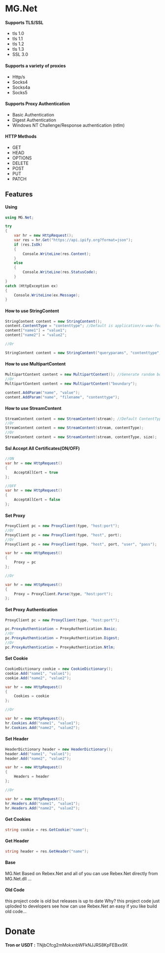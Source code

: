 # MG.Net
#### Supports TLS/SSL 
- tls 1.0
- tls 1.1
- tls 1.2
- tls 1.3
- SSL 3.0

#### Supports a variety of proxies
- Http/s
- Socks4
- Socks4a
- Socks5

#### Supports Proxy Authentication
- Basic Authentication
- Digest Authentication
- Windows NT Challenge/Response authentication (ntlm)

#### HTTP Methods
- GET
- HEAD
- OPTIONS
- DELETE
- POST
- PUT
- PATCH

## Features
#### Using
```csharp
using MG.Net;

try
{
    var hr = new HttpRequest();
    var res = hr.Get("https://api.ipify.org?format=json");
    if (res.IsOk)
    {
        Console.WriteLine(res.Content);
    }
    else
    {
        Console.WriteLine(res.StatusCode);
    }
}
catch (HttpException ex)
{
    Console.WriteLine(ex.Message);
}
```

#### How to use StringContent
```csharp
StringContent content = new StringContent();
content.ContentType = "contenttype"; //Default is application/x-www-form-urlencoded
content["name1"] = "value1";
content["name2"] = "value2";

//Or

StringContent content = new StringContent("queryparams", "contenttype", encode);
```

#### How to use MultipartContent
```csharp
MultipartContent content = new MultipartContent(); //Generate random boundary
//Or
MultipartContent content = new MultipartContent("boundary");

content.AddParam("name", "value");
content.AddParam("name", "filename", "contenttype");
```

#### How to use StreamContent
```csharp
StreamContent content = new StreamContent(stream); //Default ContentType is application/x-www-form-urlencoded
//Or
StreamContent content = new StreamContent(stream, contentType);
//Or
StreamContent content = new StreamContent(stream, contentType, size);
```

#### Ssl Accept All Certificates(ON/OFF)
```csharp
//ON
var hr = new HttpRequest()
{
    AcceptAllCert = true
};

//OFF
var hr = new HttpRequest()
{
    AcceptAllCert = false
};
```

#### Set Proxy
````csharp
ProxyClient pc = new ProxyClient(type, "host:port");
//Or
ProxyClient pc = new ProxyClient(type, "host", port);
//Or
ProxyClient pc = new ProxyClient(type, "host", port, "user", "pass");

var hr = new HttpRequest()
{
    Proxy = pc
};

//Or

var hr = new HttpRequest()
{
    Proxy = ProxyClient.Parse(type, "host:port");
};
````

#### Set Proxy Authentication
````csharp
ProxyClient pc = new ProxyClient(type, "host:port");

pc.ProxyAuthentication = ProxyAuthentication.Basic;
//Or
pc.ProxyAuthentication = ProxyAuthentication.Digest;
//Or
pc.ProxyAuthentication = ProxyAuthentication.Ntlm;
````

#### Set Cookie
```csharp
CookieDictionary cookie = new CookieDictionary();
cookie.Add("name1", "value1");
cookie.Add("name2", "value2");

var hr = new HttpRequest()
{
    Cookies = cookie
};

//Or

var hr = new HttpRequest();
hr.Cookies.Add("name1", "value1");
hr.Cookies.Add("name2", "value2");
```

#### Set Header
```csharp
HeaderDictionary header = new HeaderDictionary();
header.Add("name1", "value1");
header.Add("name2", "value2");

var hr = new HttpRequest()
{
    Headers = header
};

//Or

var hr = new HttpRequest();
hr.Headers.Add("name1", "value1");
hr.Headers.Add("name2", "value2");
```

#### Get Cookies
````csharp
string cookie = res.GetCookie("name");
````

#### Get Header
````csharp
string header = res.GetHeader("name");
````

#### Base
MG.Net Based on Rebex.Net and all of you can use Rebex.Net directly from MG.Net.dll ...

#### Old Code
this project code is old but releases is up to date
Why? this project code just uploded to developers see how can use Rebex.Net an easy
if you like build old code...

# Donate
**Tron or USDT :** TNjbCfcg2mMokxnbWFkNJJRS8KpFEBxx9X 
